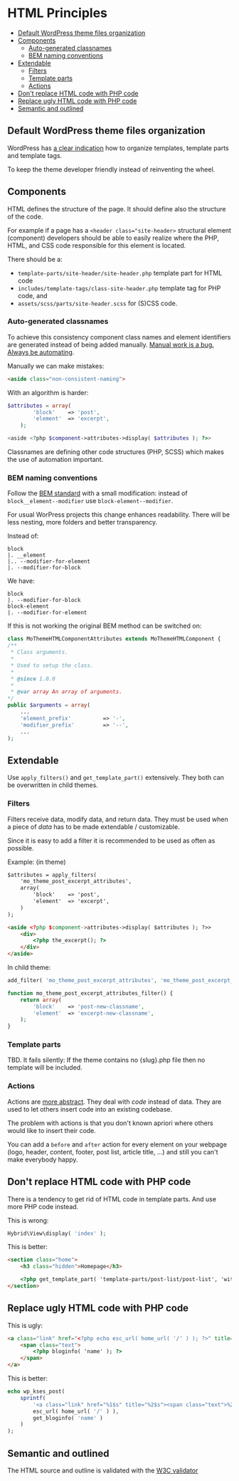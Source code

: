 # HTML Principles

* [Default WordPress theme files organization](#default-wordpress-theme-files-organization)
* [Components](#components)
	* [Auto-generated classnames](#auto-generated-classnames)
	* [BEM naming conventions](#bem-naming-conventions)
* [Extendable](#extendable)
	* [Filters](#filters)
	* [Template parts](#template-parts)
	* [Actions](#actions)
* [Don't replace HTML code with PHP code](#dont-replace-html-code-with-php-code)
* [Replace ugly HTML code with PHP code](#replace-ugly-html-code-with-php-code)
* [Semantic and outlined](#semantic-and-outlined)


## Default WordPress theme files organization

WordPress has [a clear indication](https://developer.wordpress.org/themes/basics/organizing-theme-files/) how to organize templates, template parts and template tags.

To keep the theme developer friendly instead of reinventing the wheel.

## Components

HTML defines the structure of the page. It should define also the structure of the code. 

For example if a page has a `<header class="site-header>` structural element (component) developers should be able to easily realize where the PHP, HTML, and CSS code responsible for this element is located.

There should be a:

* `template-parts/site-header/site-header.php` template part for HTML code
* `includes/template-tags/class-site-header.php` template tag for PHP code, and
* `assets/scss/parts/site-header.scss` for (S)CSS code.

### Auto-generated classnames

To achieve this consistency component class names and element identifiers are generated instead of being added manually. [Manual work is a bug. Always be automating](https://morethemes.baby/2018/04/05/manual-work-is-a-bug-always-be-automating-a-b-a/).

Manually we can make mistakes:
```html
<aside class="non-consistent-naming">
```

With an algorithm is harder:
```php
$attributes = array(
		'block'    => 'post',
		'element'  => 'excerpt',
	);

<aside <?php $component->attributes->display( $attributes ); ?>>
```

Classnames are defining other code structures (PHP, SCSS) which makes the use of automation important. 

### BEM naming conventions

Follow the [BEM standard](http://getbem.com/introduction/) with a small modification: instead of `block__element--modifier` use `block-element--modifier`.

For usual WorPress projects this change enhances readability. There will be less nesting, more folders and better transparency.

Instead of:
```shell
block
|. __element
|.. --modifier-for-element
|. --modifier-for-block
```

We have:
```shell
block
|. --modifier-for-block
block-element
|. --modifier-for-element
```

If this is not working the original BEM method can be switched on:
```php
class MoThemeHTMLComponentAttributes extends MoThemeHTMLComponent {
/**
 * Class arguments.
 *
 * Used to setup the class.
 *
 * @since 1.0.0
 *
 * @var array An array of arguments.
*/
public $arguments = array(
	...
	'element_prefix'          => '-',
	'modifier_prefix'         => '--',
	...
);
```

## Extendable

Use `apply_filters()` and `get_template_part()` extensively. They both can be overwritten in child themes.

### Filters

Filters receive data, modify data, and return data. They must be used when a piece of *data* has to be made extendable / customizable.

Since it is easy to add a filter it is recommended to be used as often as possible.

Example: (in theme)
```html
$attributes = apply_filters(
	'mo_theme_post_excerpt_attributes',
	array(
		'block'    => 'post',
		'element'  => 'excerpt',
	)
);

<aside <?php $component->attributes->display( $attributes ); ?>>
	<div>
		<?php the_excerpt(); ?>
	</div>
</aside>
```

In child theme:
```php
add_filter( 'mo_theme_post_excerpt_attributes', 'mo_theme_post_excerpt_attributes_filter' );

function mo_theme_post_excerpt_attributes_filter() {
	return array(
		'block'    => 'post-new-classname',
		'element'  => 'excerpt-new-classname',
	);
}
```

### Template parts

TBD.
It fails silently: If the theme contains no {slug}.php file then no template will be included.

### Actions

Actions are [more abstract](https://blog.teamtreehouse.com/hooks-wordpress-actions-filters-examples). They deal with *code* instead of data. They are used to let others insert code into an existing codebase.

The problem with actions is that you don't known apriori where others would like to insert their code. 

You can add a `before` and `after` action for every element on your webpage (logo, header, content, footer, post list, article title, ...) and still you can't make everybody happy.

## Don't replace HTML code with PHP code

There is a tendency to get rid of HTML code in template parts. And use more PHP code instead.

This is wrong:
```php
Hybrid\View\display( 'index' );
```

This is better:
```html
<section class="home">
	<h3 class="hidden">Homepage</h3>

	<?php get_template_part( 'template-parts/post-list/post-list', 'with-comments' ); ?>
</section>
```

## Replace ugly HTML code with PHP code

This is ugly:
```html
<a class="link" href="<?php echo esc_url( home_url( '/' ) ); ?>" title="<?php echo bloginfo( 'name' ); ?>">
	<span class="text">
		<?php bloginfo( 'name' ); ?>
	</span>
</a>
```

This is better:
```php
echo wp_kses_post(
	sprintf(
		'<a class="link" href="%1$s" title="%2$s"><span class="text">%2$s</span></a>',
		esc_url( home_url( '/' ) ),
		get_bloginfo( 'name' )
	)
);
```

## Semantic and outlined

The HTML source and outline is validated with the [W3C validator](https://validator.w3.org/nu/)


